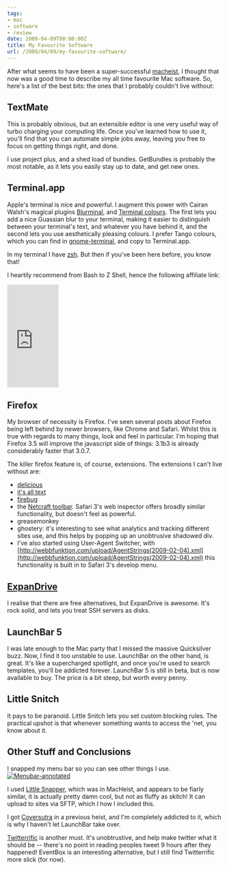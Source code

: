 ```yaml
---
tags:
- mac
- software
- review
date: 2009-04-09T00:00:00Z
title: My Favourite Software
url: /2009/04/09/my-favourite-software/
---
```


After what seems to have been a super-successful [macheist](http://www.macheist.com/ "MacHeist &raquo; Welcome"), I thought that now was a good time to describe my all time favourite Mac software. So, here's a list of the best bits: the ones that I probably couldn't live without:

TextMate
--------

This is probably obvious, but an extensible editor is one very useful way of turbo charging your computing life. Once you've learned how to use it, you'll find that you can automate simple jobs away, leaving you free to focus on getting things right, and done.

I use project plus, and a shed load of bundles. GetBundles is probably the most notable, as it lets you easily stay up to date, and get new ones.

Terminal.app
------------

Apple's terminal is nice and powerful. I augment this power with Cairan Walsh's magical plugins [Blurminal](http://ciaranwal.sh/2007/11/16/blurminal "Ciarán Walsh’s Blog &raquo; Blurminal"), and [Terminal colours](http://ciaranwal.sh/2007/11/01/customising-colours-in-leopard-terminal "Ciarán Walsh’s Blog &raquo; Customising Colours in Leopard Terminal"). The first lets you add a nice Guassian blur to your terminal, making it easier to distinguish between your terminal's text, and whatever you have behind it, and the second lets you use aesthetically pleasing colours. I prefer Tango colours, which you can find in [gnome-terminal](http://en.wikipedia.org/wiki/GNOME_Terminal "GNOME Terminal - Wikipedia, the free encyclopedia"), and copy to Terminal.app.

In my terminal I have [zsh](http://hackerific.net/tags/zsh "hackerific - hacking my way to enlightenment"). But then if you've been here before, you know that!

I heartily recommend from Bash to Z Shell, hence the following affiliate link:

<iframe src="http://rcm-uk.amazon.co.uk/e/cm?t=hackerificnet-21&o=2&p=8&l=as1&asins=1590593766&md=0M5A6TN3AXP2JHJBWT02&fc1=000000&IS2=1&lt1=_blank&m=amazon&lc1=0000FF&bc1=000000&bg1=FFFFFF&f=ifr" style="width:120px;height:240px;" scrolling="no" marginwidth="0" marginheight="0" frameborder="0"></iframe>

Firefox
-------

My browser of necessity is Firefox. I've seen several posts about Firefox being left behind by newer browsers, like Chrome and Safari. Whilst this is true with regards to many things, look and feel in particular. I'm hoping that Firefox 3.5 will improve the javascript side of things: 3.1b3 is already considerably faster that 3.0.7. 

The killer firefox feature is, of course, extensions. The extensions I can't live without are:

* [delicious](https://addons.mozilla.org/en-US/firefox/addon/3615)
* [it's all text](https://addons.mozilla.org/en-US/firefox/addon/4125)
* [firebug](http://www.getfirebug.com/ "Firebug - Web Development Evolved")
* the [Netcraft toolbar](http://toolbar.netcraft.com/ "Netcraft Anti-Phishing Toolbar"). Safari 3's web inspector offers broadly similar functionality, but doesn't feel as powerful.
* greasemonkey
* ghostery: it's interesting to see what analytics and tracking different sites use, and this helps by popping up an unobtrusive shadowed div.
* I've also started using User-Agent Switcher, with [http://webbfunktion.com/upload/AgentStrings(2009-02-04).xml](http://webbfunktion.com/upload/AgentStrings(2009-02-04).xml) this functionality is built in to Safari 3's develop menu.

[ExpanDrive](http://www.expandrive.com/)
----------------------------------------

I realise that there are free alternatives, but ExpanDrive is awesome. It's rock solid, and lets you treat SSH servers as disks.

LaunchBar 5
-----------

I was late enough to the Mac party that I missed the massive Quicksilver buzz. Now, I find it too unstable to use. LaunchBar on the other hand, is great. It's like a supercharged spotlight, and once you're used to search templates, you'll be addicted forever. LaunchBar 5 is still in beta, but is now available to buy. The price is a bit steep, but worth every penny.

Little Snitch
----------

It pays to be paranoid. Little Snitch lets you set custom blocking rules. The practical upshot is that whenever something wants to access the 'net, you know about it.

Other Stuff and Conclusions
---------------------------

I snapped my menu bar so you can see other things I use. 
<a href="http://images.hackerific.net/snaps/Menubar-annotated.png"><img src="http://images.hackerific.net/snaps/Menubar-annotated.png" alt="Menubar-annotated"/></a>

I used [Little Snapper](http://www.realmacsoftware.com/littlesnapper/ "LittleSnapper - Screen and Web Snapping for Mac OS X Leopard"), which was in MacHeist, and appears to be fiarly similar, it is actually pretty damn cool, but not as fluffy as skitch! It can upload to sites via SFTP, which I how I included this.

I got [Coversutra](http://www.sophiestication.com/coversutra/ "CoverSutra at Sophiestication Software") in a previous heist, and I'm completely addicted to it, which is why I haven't let LaunchBar take over.

[Twitterrific](http://iconfactory.com/software/twitterrific "Iconfactory : Software : Twitterrific") is another must. It's unobtrustive, and help make twitter what it should be -- there's no point in reading peoples tweet 9 hours after they happened! EventBox is an interesting alternative, but I still find Twitterrific more slick (for now).

